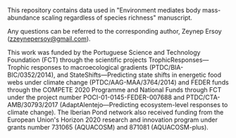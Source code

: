 This repository contains data used in "Environment mediates body mass-abundance scaling regardless of species richness" manuscript.

Any questions can be referred to the corresponding author, Zeynep Ersoy (zzeynepersoy@gmail.com).

This work was funded by the Portuguese Science and Technology Foundation (FCT) through the scientific projects TrophicResponses— Trophic responses to macroecological gradients (PTDC/BIA- BIC/0352/2014), and StateShifts—Predicting state shifts in energetic food webs under climate change (PTDC/AAG-MAA/3764/2014) and FEDER funds through the COMPETE 2020 Programme and National Funds through FCT under the project number POCI-01-0145-FEDER-007688 and PTDC/CTA- AMB/30793/2017 (AdaptAlentejo—Predicting ecosystem-level responses to climate change). The Iberian Pond network also received funding from the European Union's Horizon 2020 research and innovation program under grants number 731065 (AQUACOSM) and 871081 (AQUACOSM-plus).